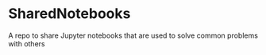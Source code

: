 # SharedNotebooks

A repo to share Jupyter notebooks that are used to solve common problems with others
